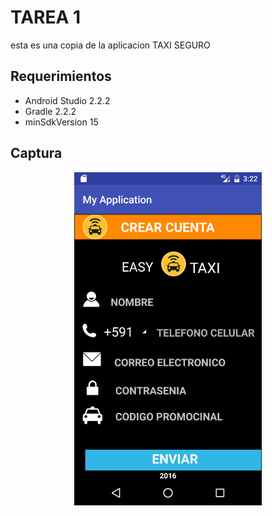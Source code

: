 TAREA 1
===
esta es una copia de la aplicacion TAXI SEGURO

Requerimientos
------------

  * Android Studio 2.2.2
  * Gradle 2.2.2
  * minSdkVersion 15


Captura
---------

<div align="center">
    <center>
        <img src="/img/captura.png" width="300">
    </center>
</div>

